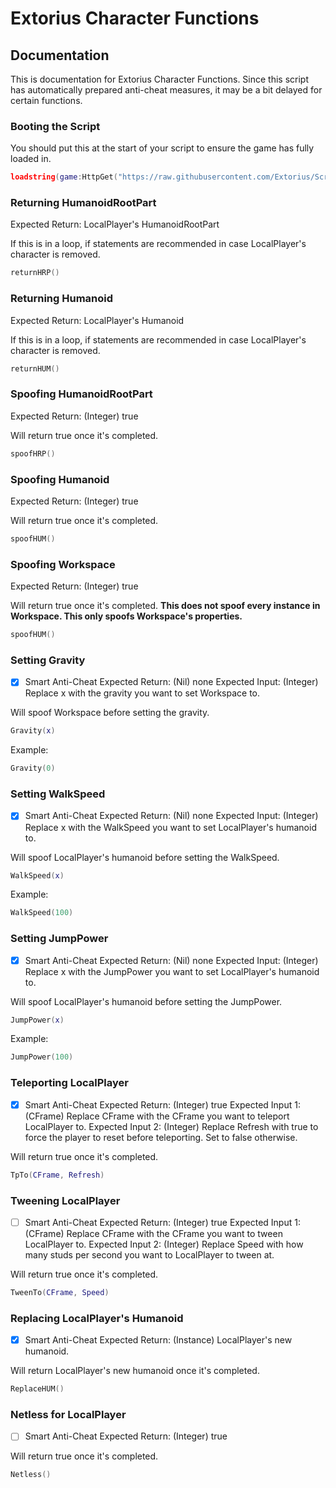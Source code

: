# Extorius Character Functions
## Documentation
This is documentation for Extorius Character Functions.
Since this script has automatically prepared anti-cheat measures, it may be a bit delayed for certain functions.

### Booting the Script
You should put this at the start of your script to ensure the game has fully loaded in.
```lua
loadstring(game:HttpGet("https://raw.githubusercontent.com/Extorius/Scripting-Resources/scripts/Character%20Functions.lua"))()
```
### Returning HumanoidRootPart
Expected Return: LocalPlayer's HumanoidRootPart

If this is in a loop, if statements are recommended in case LocalPlayer's character is removed.
```lua
returnHRP()
```
### Returning Humanoid
Expected Return: LocalPlayer's Humanoid

If this is in a loop, if statements are recommended in case LocalPlayer's character is removed.
```lua
returnHUM()
```
### Spoofing HumanoidRootPart
Expected Return: (Integer) true

Will return true once it's completed.
```lua
spoofHRP()
```
### Spoofing Humanoid
Expected Return: (Integer) true

Will return true once it's completed.
```lua
spoofHUM()
```
### Spoofing Workspace
Expected Return: (Integer) true

Will return true once it's completed.
**This does not spoof every instance in Workspace. This only spoofs Workspace's properties.**
```lua
spoofHUM()
```

### Setting Gravity
- [x] Smart Anti-Cheat
Expected Return: (Nil) none
Expected Input: (Integer) Replace x with the gravity you want to set Workspace to.

Will spoof Workspace before setting the gravity.
```lua
Gravity(x)
```

Example:
```lua
Gravity(0)
```

### Setting WalkSpeed
- [x] Smart Anti-Cheat
Expected Return: (Nil) none
Expected Input: (Integer) Replace x with the WalkSpeed you want to set LocalPlayer's humanoid to.

Will spoof LocalPlayer's humanoid before setting the WalkSpeed.
```lua
WalkSpeed(x)
```

Example:
```lua
WalkSpeed(100)
```

### Setting JumpPower
- [x] Smart Anti-Cheat
Expected Return: (Nil) none
Expected Input: (Integer) Replace x with the JumpPower you want to set LocalPlayer's humanoid to.

Will spoof LocalPlayer's humanoid before setting the JumpPower.
```lua
JumpPower(x)
```

Example:
```lua
JumpPower(100)
```

### Teleporting LocalPlayer
- [x] Smart Anti-Cheat
Expected Return: (Integer) true
Expected Input 1: (CFrame) Replace CFrame with the CFrame you want to teleport LocalPlayer to.
Expected Input 2: (Integer) Replace Refresh with true to force the player to reset before teleporting. Set to false otherwise.

Will return true once it's completed.
```lua
TpTo(CFrame, Refresh)
```

### Tweening LocalPlayer
- [ ] Smart Anti-Cheat
Expected Return: (Integer) true
Expected Input 1: (CFrame) Replace CFrame with the CFrame you want to tween LocalPlayer to.
Expected Input 2: (Integer) Replace Speed with how many studs per second you want to LocalPlayer to tween at.

Will return true once it's completed.
```lua
TweenTo(CFrame, Speed)
```

### Replacing LocalPlayer's Humanoid
- [x] Smart Anti-Cheat
Expected Return: (Instance) LocalPlayer's new humanoid.

Will return LocalPlayer's new humanoid once it's completed.
```lua
ReplaceHUM()
```

### Netless for LocalPlayer
- [ ] Smart Anti-Cheat
Expected Return: (Integer) true

Will return true once it's completed.
```lua
Netless()
```
